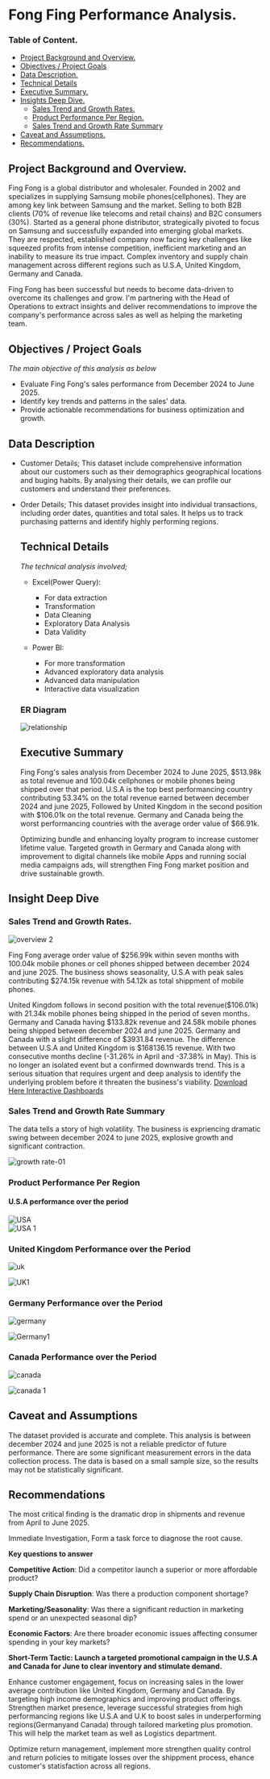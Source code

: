 # Fong Fing Performance Analysis.
### Table of Content.
 - [Project Background and Overview.]( #project-background-and-overview )
 - [Objectives / Project Goals](#objectives-/-project-goals)
 - [Data Description.]( #data-description)
 - [Technical Details]( #technical-details)
 - [Executive Summary.]( #executive-summary)
 - [Insights Deep Dive.](#insights-deep-dive)
   - [Sales Trend and Growth Rates.](#sales-trend-and-growth-rates)
   - [Product Performance Per Region.](#product-performance-per-region)
   - [Sales Trend and Growth Rate Summary](#sales-trend-and-growth-rate-summary)
- [Caveat and Assumptions.](#caveat-and-assumptions)
- [Recommendations.](#recommendations)

  
## Project Background and Overview.
Fing Fong is a global distributor and wholesaler. Founded in 2002 and  specializes in supplying Samsung mobile phones(cellphones). They are among key link between Samsung and the market. Selling to both B2B clients (70% of revenue like telecoms and retail chains) and B2C consumers (30%).
Started as a general phone distributor, strategically pivoted to focus on Samsung and successfully expanded into emerging global markets.
 They are respected, established company now facing key challenges like squeezed profits from intense competition, inefficient marketing and an inability to measure its true impact.
Complex inventory and supply chain management across different regions such as U.S.A, United Kingdom, Germany and Canada.

   Fing Fong has been successful but needs to become data-driven to overcome its challenges and grow. I'm partnering with the Head of Operations to extract insights and deliver recommendations to improve the company's performance across sales as well as helping the marketing team.
 ## Objectives / Project Goals
   *The main objective of this analysis as below*
   
   - Evaluate Fing Fong's sales performance from December 2024 to June 2025.
   - Identify key trends and patterns in the sales' data.
   - Provide actionable recommendations for business optimization and growth. 
     
   
   ## Data Description
   - Customer Details; This dataset include comprehensive information about our customers such as their  demographics
     geographical locations and buging habits. By analysing their details, we can profile our customers and understand their preferences.
- Order Details; This dataset provides insight into individual transactions, including order dates, quantities and total sales.
  It helps us to track purchasing patterns and identify highly performing regions.
   ## Technical Details
   *The technical analysis involved;*
   - Excel(Power Query):
     - For data extraction
     -   Transformation
     -   Data Cleaning
     -  Exploratory Data Analysis
     -   Data Validity

   - Power BI:
      -  For more transformation
      -   Advanced exploratory data analysis
      -    Advanced data manipulation
      -    Interactive data visualization 
  ### ER Diagram
  
  ![relationship](https://github.com/user-attachments/assets/622d0991-ad9b-41df-a1a8-8ce06c3dbeab)

   ## Executive Summary
  Fing Fong's sales analysis from December 2024 to June 2025, $513.98k as total revenue and 100.04k cellphones or mobile phones being shipped over that period.
  U.S.A is the top best performancing country contributing 53.34% on the total revenue earned between december 2024 and june 2025, Followed by United Kingdom in the second position with $106.01k on the total revenue. Germany and Canada being the worst performancing countries with the average order value of $66.91k.

   Optimizing bundle and enhancing loyalty program to increase customer lifetime value. Targeted growth in Germary and Canada along with improvement to digital channels like mobile Apps and running social media campaigns ads, will strengthen Fing Fong market position and drive sustainable growth.
  
## Insight Deep Dive
 ### Sales Trend and Growth Rates.

  ![overview 2](https://github.com/user-attachments/assets/9a9109ee-d06e-4bba-b759-f5b843f0d9b2)
  
  Fing Fong average order value of $256.99k within seven months with 100.04k mobile phones or cell phones shipped between december 2024 and june 2025.
  The business shows seasonality, U.S.A with peak sales contributing $274.15k revenue with 54.12k as total shippment of mobile phones.

  United Kingdom follows in second position with the total revenue($106.01k) with 21.34k mobile phones being shipped in the period of seven months. Germany and Canada having $133.82k revenue and 24.58k mobile phones being shipped between december 2024 and june 2025. Germany and Canada with a slight  difference of $3931.84 revenue. The difference between U.S.A and United Kingdom is $168136.15 revenue. With two consecutive months decline (-31.26% in April and -37.38% in May). This is no longer an isolated event but a confirmed downwards trend. This is a serious situation that requires urgent and deep analysis to identify the underlying problem before it threaten the business's viability.   [Download Here Interactive Dashboards](https://github.com/SsenfumaGodfrey/Fong-Fing-Performance-Analysis/blob/main/Drill%20Through.pbix)
  
   
   ### Sales Trend and Growth Rate Summary
   The data tells a story of high volatility. The business is expriencing dramatic swing between december 2024 to june 2025, explosive growth and significant contraction.

![growth rate-01](https://github.com/user-attachments/assets/adc69d58-c2df-4498-a7cc-5cb1508d9777)

   
   ### Product Performance Per Region
#### U.S.A performance over the period
   ![USA](https://github.com/user-attachments/assets/ec21f395-72bf-48d8-848e-9ff743353916)  
   ![USA 1](https://github.com/user-attachments/assets/3062060a-20bd-4d76-a6fc-8cacbf0e2123)
   
### United Kingdom Performance over the Period
    
   ![uk](https://github.com/user-attachments/assets/bd36aad0-5936-4284-8d1d-5091a9039f02)
    
   ![UK1](https://github.com/user-attachments/assets/bdd06a39-5628-436b-b89c-380a6c582f09)

 ### Germany Performance over the Period
 ![germany](https://github.com/user-attachments/assets/d2a75164-50fd-495b-a20c-74f9d7d7020b)
 
 ![Germany1](https://github.com/user-attachments/assets/3c79df18-d8f5-41b2-8639-57d7ed26948e)

### Canada Performance over the Period
![canada](https://github.com/user-attachments/assets/75ed9e03-79b6-480d-9867-80814b6ed22e)

![canada 1](https://github.com/user-attachments/assets/0839bc7d-575b-4110-bc19-ab0840d1111e)


 ## Caveat and Assumptions
   The dataset provided is accurate and complete. This analysis is between december 2024 and june 2025 is not  a reliable predictor of future performance.
  There are some significant measurement errors in the data collection process.
  The data is based on a small sample size, so the results may not be statistically significant.
   
## Recommendations
 The most critical finding is the dramatic drop in shipments and revenue from April to June 2025.
 
 Immediate Investigation, Form a task force to diagnose the root cause.
 
**Key questions to answer**

**Competitive Action**: Did a competitor launch a superior or more affordable product?

**Supply Chain Disruption**: Was there a production  component shortage?

**Marketing/Seasonality**: Was there a significant reduction in marketing spend or an unexpected seasonal dip?

**Economic Factors**: Are there broader economic issues affecting consumer spending in your key markets?

**Short-Term Tactic: Launch a targeted promotional campaign in the U.S.A and Canada for June to clear inventory and stimulate demand.**

 Enhance customer engagement, focus on increasing sales in the lower average contribution like United Kingdom, Germany and Canada. By targeting high income demographics and 
 improving product offerings.
 Strengthen market presence, leverage successful strategies from high performancing regions like U.S.A and U.K to boost sales in underperforming regions(Germanyand Canada) through tailored marketing  plus promotion. This will help the market team as well as Logistics department.

Optimize return management, implement more strengthen quality control and return policies to mitigate losses over the shippment process, ehance customer's statisfaction across all regions.
                          
